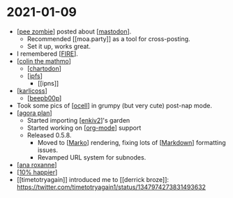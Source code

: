 # 2021-01-09

- [[pee zombie]] posted about [[mastodon]].
  - Recommended [[moa.party]] as a tool for cross-posting.
  - Set it up, works great.
- I remembered [[FIRE]].
- [[colin the mathmo]]
  - [[chartodon]]
  - [[ipfs]]
    - [[ipns]]
- [[karlicoss]]
  - [[beepb00p]]
- Took some pics of [[ocell]] in grumpy (but very cute) post-nap mode.
- [[agora plan]]
  - Started importing [[enkiv2]]'s garden
  - Started working on [[org-mode]] support
  - Released 0.5.8.
    - Moved to [[Marko]] rendering, fixing lots of [[Markdown]] formatting issues.
    - Revamped URL system for subnodes.
- [[ana roxanne]]
- [[10% happier]]
- [[timetotryagain]] introduced me to [[derrick broze]]: https://twitter.com/timetotryagain1/status/1347974273831493632

[//begin]: # "Autogenerated link references for markdown compatibility"
[pee zombie]: ../pee-zombie "Pee Zombie"
[mastodon]: ../mastodon "Mastodon"
[FIRE]: ../fire "FIRE"
[colin the mathmo]: ../colin-the-mathmo "Colin the Mathmo"
[chartodon]: ../chartodon "Chartodon"
[ipfs]: ../ipfs "Ipfs"
[karlicoss]: ../karlicoss "Karlicoss"
[beepb00p]: ../beepb00p "Beepb00p"
[ocell]: ../ocell "Ocell"
[agora plan]: ../agora-plan "Agora Plan"
[enkiv2]: ../enkiv2 "Enkiv2"
[org-mode]: ../org-mode "Org Mode"
[Marko]: ../marko "Marko"
[Markdown]: ../markdown "Markdown"
[ana roxanne]: ../ana-roxanne "Ana Roxanne"
[10% happier]: ../10-happier "10% Happier"
[timetotryagain1]: ../timetotryagain1 "Timetotryagain1"
[//end]: # "Autogenerated link references"